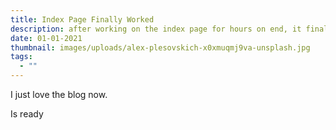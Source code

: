 ```yaml
---
title: Index Page Finally Worked
description: after working on the index page for hours on end, it finally worked
date: 01-01-2021
thumbnail: images/uploads/alex-plesovskich-x0xmuqmj9va-unsplash.jpg
tags:
  - ""
---
```

I just love the blog now.

Is ready